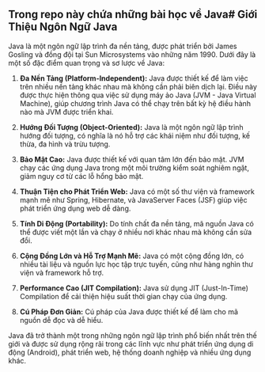 ## Trong repo này chứa những bài học về Java# Giới Thiệu Ngôn Ngữ Java

Java là một ngôn ngữ lập trình đa nền tảng, được phát triển bởi James Gosling và đồng đội tại Sun Microsystems vào những năm 1990. Dưới đây là một số đặc điểm quan trọng và sơ lược về Java:

1. **Đa Nền Tảng (Platform-Independent):** Java được thiết kế để làm việc trên nhiều nền tảng khác nhau mà không cần phải biên dịch lại. Điều này được thực hiện thông qua việc sử dụng máy ảo Java (JVM - Java Virtual Machine), giúp chương trình Java có thể chạy trên bất kỳ hệ điều hành nào mà JVM được triển khai.

2. **Hướng Đối Tượng (Object-Oriented):** Java là một ngôn ngữ lập trình hướng đối tượng, có nghĩa là nó hỗ trợ các khái niệm như đối tượng, kế thừa, đa hình và trừu tượng.

3. **Bảo Mật Cao:** Java được thiết kế với quan tâm lớn đến bảo mật. JVM chạy các ứng dụng Java trong một môi trường kiểm soát nghiêm ngặt, giảm nguy cơ từ các lỗ hổng bảo mật.

4. **Thuận Tiện cho Phát Triển Web:** Java có một số thư viện và framework mạnh mẽ như Spring, Hibernate, và JavaServer Faces (JSF) giúp việc phát triển ứng dụng web dễ dàng.

5. **Tính Di Động (Portability):** Do tính chất đa nền tảng, mã nguồn Java có thể được viết một lần và chạy ở nhiều nơi khác nhau mà không cần sửa đổi.

6. **Cộng Đồng Lớn và Hỗ Trợ Mạnh Mẽ:** Java có một cộng đồng lớn, có nhiều tài liệu và nguồn lực học tập trực tuyến, cũng như hàng nghìn thư viện và framework hỗ trợ.

7. **Performance Cao (JIT Compilation):** Java sử dụng JIT (Just-In-Time) Compilation để cải thiện hiệu suất thời gian chạy của ứng dụng.

8. **Cú Pháp Đơn Giản:** Cú pháp của Java được thiết kế để làm cho mã nguồn dễ đọc và dễ hiểu.

Java đã trở thành một trong những ngôn ngữ lập trình phổ biến nhất trên thế giới và được sử dụng rộng rãi trong các lĩnh vực như phát triển ứng dụng di động (Android), phát triển web, hệ thống doanh nghiệp và nhiều ứng dụng khác.
